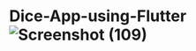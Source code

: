 # Dice-App-using-Flutter![Screenshot (109)](https://user-images.githubusercontent.com/93781577/191891257-cb527c0e-ec2f-4d17-b4c3-01038838466c.png)
